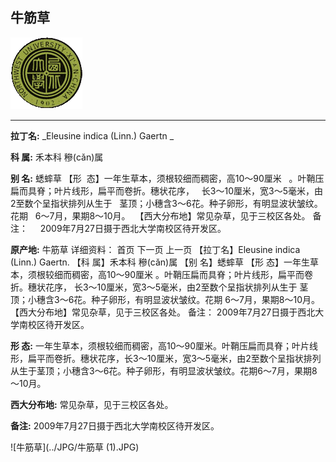 ## 牛筋草

![西北大学校园网络植物志](../JPG/nwu.gif)

---

**拉丁名:**  _Eleusine indica (Linn.) Gaertn _

**科 属:** 禾本科 穇(cǎn)属

**别 名:** 蟋蟀草
 【形  态】一年生草本，须根较细而稠密，高10～90厘米
  。叶鞘压扁而具脊；叶片线形，扁平而卷折。穗状花序，
  长3～10厘米，宽3～5毫米，由2至数个呈指状排列从生于
  茎顶；小穗含3～6花。种子卵形，有明显波状皱纹。花期
  6～7月，果期8～10月。
 【西大分布地】常见杂草，见于三校区各处。
备注：
    2009年7月27日摄于西北大学南校区待开发区。

**原产地:** 牛筋草
详细资料： 首页 下一页 上一页
【拉丁名】Eleusine indica (Linn.) Gaertn.
【科 属】禾本科 穇(cǎn)属
【别 名】蟋蟀草
 【形 态】一年生草本，须根较细而稠密，高10～90厘米
 。叶鞘压扁而具脊；叶片线形，扁平而卷折。穗状花序，
 长3～10厘米，宽3～5毫米，由2至数个呈指状排列从生于
 茎顶；小穗含3～6花。种子卵形，有明显波状皱纹。花期
 6～7月，果期8～10月。
【西大分布地】常见杂草，见于三校区各处。
备注：
 2009年7月27日摄于西北大学南校区待开发区。

**形  态:** 一年生草本，须根较细而稠密，高10～90厘米。叶鞘压扁而具脊；叶片线形，扁平而卷折。穗状花序，长3～10厘米，宽3～5毫米，由2至数个呈指状排列从生于茎顶；小穗含3～6花。种子卵形，有明显波状皱纹。花期6～7月，果期8～10月。

**西大分布地:** 常见杂草，见于三校区各处。

**备注:** 2009年7月27日摄于西北大学南校区待开发区。

![牛筋草](../JPG/牛筋草 (1).JPG) 

